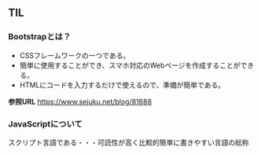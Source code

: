## TIL
### Bootstrapとは？
- CSSフレームワークの一つである。
- 簡単に使用することができ、スマホ対応のWebページを作成することができる。
- HTMLにコードを入力するだけで使えるので、準備が簡単である。<br>

__参照URL__
https://www.sejuku.net/blog/81688

### JavaScriptについて
スクリプト言語である・・・可読性が高く比較的簡単に書きやすい言語の総称
